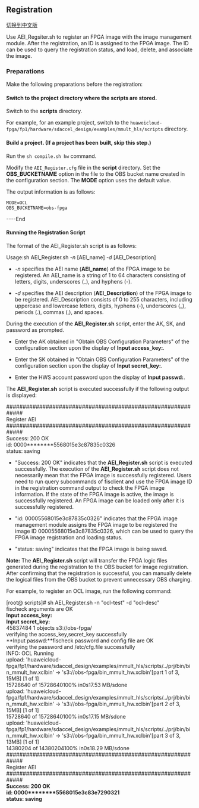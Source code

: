 Registration
----

[切换到中文版](./Register_an_FPGA_image_for_an_OpenCL_project_cn.md)

Use AEI_Regsiter.sh to register an FPGA image with the image management module. After the registration, an ID is assigned to the FPGA image. The ID can be used to query the registration status, and load, delete, and associate the image.

### Preparations

Make the following preparations before the registration:

#### Switch to the project directory where the scripts are stored.


Switch to the **scripts** directory.

For example, for an example project, switch to the `huaweicloud-fpga/fp1/hardware/sdaccel_design/examples/mmult_hls/scripts` directory.

#### Build a project. (If a project has been built, skip this step.)

Run the `sh compile.sh hw` command.

Modify the `AEI_Register.cfg` file in the **script** directory. Set the **OBS_BUCKETNAME** option in the file to the OBS bucket name created in the configuration section. The **MODE** option uses the default value.

The output information is as follows:

    MODE=OCL  
    OBS_BUCKETNAME=obs-fpga

\----End

#### Running the Registration Script

The format of the AEI_Register.sh script is as follows:

Usage:sh AEI_Register.sh *-n* [AEI_name] *-d* [AEI_Description]

-   *-n* specifies the AEI name (**AEI_name**) of the FPGA image to be registered. An AEI_name is a string of 1 to 64 characters consisting of letters, digits, underscores (_), and hyphens (-).

-   *-d* specifies the AEI description (**AEI_Description**) of the FPGA image to be registered.  AEI_Description consists of 0 to 255 characters, including uppercase and lowercase letters, digits, hyphens (-), underscores (_), periods (.), commas (,), and spaces.

During the execution of the **AEI_Register.sh** script, enter the AK, SK, and password as prompted.

-  Enter the AK obtained in "Obtain OBS Configuration Parameters" of the configuration section upon the display of **Input access_key:**.

-  Enter the SK obtained in "Obtain OBS Configuration Parameters" of the configuration section upon the display of **Input secret_key:**.

-  Enter the HWS account password upon the display of **Input passwd:**.

The **AEI_Register.sh** script is executed successfully if the following output is displayed:

\#\#\#\#\#\#\#\#\#\#\#\#\#\#\#\#\#\#\#\#\#\#\#\#\#\#\#\#\#\#\#\#\#\#\#\#\#\#\#\#\#\#\#\#\#\#\#\#\#\#\#\#\#\#\#\#\#\#\#\#\#  
Register AEI  
\#\#\#\#\#\#\#\#\#\#\#\#\#\#\#\#\#\#\#\#\#\#\#\#\#\#\#\#\#\#\#\#\#\#\#\#\#\#\#\#\#\#\#\#\#\#\#\#\#\#\#\#\#\#\#\#\#\#\#\#\#  
Success: 200 OK  
id: 0000\*\*\*\*\*\*\*\*5568015e3c87835c0326  
status: saving

-   "Success: 200 OK" indicates that the **AEI_Register.sh** script is executed successfully. The execution of the **AEI_Register.sh** script does not necessarily mean that the FPGA image is successfully registered. Users need to run query subcommands of fisclient and use the FPGA image ID in the registration command output to check the FPGA image information. If the state of the FPGA image is active, the image is successfully registered. An FPGA image can be loaded only after it is successfully registered.

-   "id: 00005568015e3c87835c0326" indicates that the FPGA image management module assigns the FPGA image to be registered the image ID 00005568015e3c87835c0326, which can be used to query the FPGA image registration and loading status.

-   "status: saving" indicates that the FPGA image is being saved.


**Note:** The **AEI_Register.sh** script will transfer the FPGA logic files generated during the registration to the OBS bucket for image registration. After confirming that the registration is successful, you can manually delete the logical files from the OBS bucket to prevent unnecessary OBS charging.

For example, to register an OCL image, run the following command:

[root\@ scripts]\# sh AEI_Register.sh -n "ocl-test" -d "ocl-desc"  
fischeck arguments are OK  
**Input access_key:**  
**Input secret_key:**  
45837484 1 objects s3://obs-fpga/  
verifying the access_key,secret_key successfully  
**Input passwd:**fischeck password and config file are OK  
verifying the password and /etc/cfg.file successfully  
INFO: OCL Running  
upload:
'huaweicloud-fpga/fp1/hardware/sdaccel_design/examples/mmult_hls/scripts/../prj/bin/bin_mmult_hw.xclbin'
-\> 's3://obs-fpga/bin_mmult_hw.xclbin'[part 1 of 3, 15MB] [1 of 1]  
15728640 of 15728640100% in0s17.53 MB/sdone  
upload:
'huaweicloud-fpga/fp1/hardware/sdaccel_design/examples/mmult_hls/scripts/../prj/bin/bin_mmult_hw.xclbin'
-\> 's3://obs-fpga/bin_mmult_hw.xclbin'[part 2 of 3, 15MB] [1 of 1]  
15728640 of 15728640100% in0s17.15 MB/sdone  
upload:
'huaweicloud-fpga/fp1/hardware/sdaccel_design/examples/mmult_hls/scripts/../prj/bin/bin_mmult_hw.xclbin'
-\> 's3://obs-fpga/bin_mmult_hw.xclbin'[part 3 of 3, 13MB] [1 of 1]  
14380204 of 14380204100% in0s18.29 MB/sdone  
\#\#\#\#\#\#\#\#\#\#\#\#\#\#\#\#\#\#\#\#\#\#\#\#\#\#\#\#\#\#\#\#\#\#\#\#\#\#\#\#\#\#\#\#\#\#\#\#\#\#\#\#\#\#\#\#\#\#\#\#\#  
Register AEI  
\#\#\#\#\#\#\#\#\#\#\#\#\#\#\#\#\#\#\#\#\#\#\#\#\#\#\#\#\#\#\#\#\#\#\#\#\#\#\#\#\#\#\#\#\#\#\#\#\#\#\#\#\#\#\#\#\#\#\#\#\#  
**Success: 200 OK**  
**id: 0000\*\*\*\*\*\*\*\*5568015e3c83e7290321**  
**status: saving**

